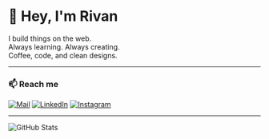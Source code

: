 # 👋 Hey, I'm Rivan

I build things on the web.  
Always learning. Always creating.  
Coffee, code, and clean designs.

---

### 📫 Reach me

[![Mail](https://img.shields.io/badge/-Email-black?style=for-the-badge&logo=gmail)](mailto:mrivans2002@gmail.com)
[![LinkedIn](https://img.shields.io/badge/-LinkedIn-black?style=for-the-badge&logo=linkedin)](https://www.linkedin.com/in/muhamad-rivan-sahronie-082283246/)
[![Instagram](https://img.shields.io/badge/-Instagram-black?style=for-the-badge&logo=instagram)](https://www.instagram.com/rivaann_/)

---

![GitHub Stats](https://github-readme-stats.vercel.app/api?username=rivaannn&show_icons=true&hide_title=true&count_private=true&theme=transparent)

